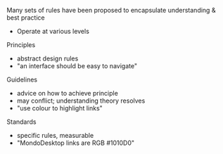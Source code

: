 Many sets of rules have been proposed to encapsulate understanding & best practice
- Operate at various levels


Principles
- abstract design rules
- "an interface should be easy to navigate"


Guidelines
- advice on how to achieve principle
- may conflict; understanding theory resolves
- "use colour to highlight links"

Standards
- specific rules, measurable
- "MondoDesktop links are RGB #1010D0"